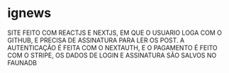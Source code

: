 # ignews
SITE FEITO COM REACTJS E NEXTJS, EM QUE O USUARIO LOGA COM O GITHUB, E PRECISA DE ASSINATURA PARA LER OS POST.
A AUTENTICAÇÃO É FEITA COM O NEXTAUTH, E O PAGAMENTO É FEITO COM O STRIPE, OS DADOS DE LOGIN E ASSINATURA SÃO SALVOS NO FAUNADB
